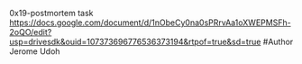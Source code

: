 0x19-postmortem task https://docs.google.com/document/d/1nObeCy0na0sPRrvAa1oXWEPMSFh-2oQO/edit?usp=drivesdk&ouid=107373696776536373194&rtpof=true&sd=true #Author Jerome Udoh
